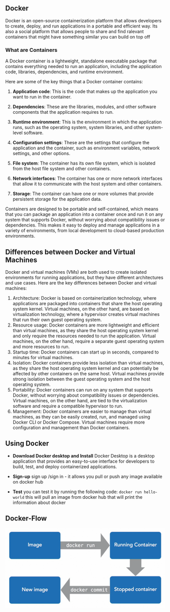 ## Docker

Docker is an open-source containerization platform that allows developers to create, deploy, and run applications in a portable and efficient way. Its also a social platform that allows people to share and find ralevant containers that might have something similar you can build on top off

### What are Containers

A Docker container is a lightweight, standalone executable package that contains everything needed to run an application, including the application code, libraries, dependencies, and runtime environment.

Here are some of the key things that a Docker container contains:

1. **Application code**: This is the code that makes up the application you want to run in the container.

2. **Dependencies**: These are the libraries, modules, and other software components that the application requires to run.

3. **Runtime environment**: This is the environment in which the application runs, such as the operating system, system libraries, and other system-level software.

4. **Configuration settings**: These are the settings that configure the application and the container, such as environment variables, network settings, and other options.

5. **File system**: The container has its own file system, which is isolated from the host file system and other containers.

6. **Network interfaces**: The container has one or more network interfaces that allow it to communicate with the host system and other containers.

7. **Storage**: The container can have one or more volumes that provide persistent storage for the application data.

Containers are designed to be portable and self-contained, which means that you can package an application into a container once and run it on any system that supports Docker, without worrying about compatibility issues or dependencies. This makes it easy to deploy and manage applications in a variety of environments, from local development to cloud-based production environments.

## Differences between Docker and Virtual Machines

Docker and virtual machines (VMs) are both used to create isolated environments for running applications, but they have different architectures and use cases. Here are the key differences between Docker and virtual machines:

1. Architecture: Docker is based on containerization technology, where applications are packaged into containers that share the host operating system kernel. Virtual machines, on the other hand, are based on virtualization technology, where a hypervisor creates virtual machines that run their own guest operating system.
2. Resource usage: Docker containers are more lightweight and efficient than virtual machines, as they share the host operating system kernel and only require the resources needed to run the application. Virtual machines, on the other hand, require a separate guest operating system and more resources to run.
3. Startup time: Docker containers can start up in seconds, compared to minutes for virtual machines.
4. Isolation: Docker containers provide less isolation than virtual machines, as they share the host operating system kernel and can potentially be affected by other containers on the same host. Virtual machines provide strong isolation between the guest operating system and the host operating system.
5. Portability: Docker containers can run on any system that supports Docker, without worrying about compatibility issues or dependencies. Virtual machines, on the other hand, are tied to the virtualization software and require a compatible hypervisor to run.
6. Management: Docker containers are easier to manage than virtual machines, as they can be easily created, run, and managed using Docker CLI or Docker Compose. Virtual machines require more configuration and management than Docker containers.

## Using Docker

- **Download Docker desktop and Install**
  Docker Desktop is a desktop application that provides an easy-to-use interface for developers to build, test, and deploy containerized applications.

- **Sign-up**
  sign up /sign in - it allows you pull or push any image available on docker hub

- **Test**
  you can test it by running the following code: `docker run hello-world`
  this will pull an image from docker hub that will print the information about docker

## Docker-Flow

![Docker Flow ](/statics/docker-flow.png "Docker Flow")
